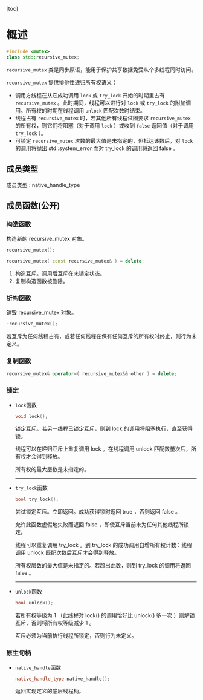 [toc]

# 概述

```C++
#include <mutex>
class std::recursive_mutex;
```

`recursive_mutex` 类是同步原语，能用于保护共享数据免受从个多线程同时访问。

`recursive_mutex` 提供排他性递归所有权语义：

* 调用方线程在从它成功调用 `lock` 或 `try_lock` 开始的时期里占有 `recursive_mutex` 。此时期间，线程可以进行对 `lock` 或 `try_lock` 的附加调用。所有权的时期在线程调用 `unlock` 匹配次数时结束。
* 线程占有 `recursive_mutex` 时，若其他所有线程试图要求 `recursive_mutex` 的所有权，则它们将阻塞（对于调用 `lock` ）或收到 `false` 返回值（对于调用 `try_lock` ）。
* 可锁定 `recursive_mutex` 次数的最大值是未指定的，但抵达该数后，对 `lock` 的调用将抛出 std::system_error 而对 try_lock 的调用将返回 false 。

## 成员类型

成员类型 : native_handle_type

## 成员函数(公开)

### 构造函数

构造新的 recursive_mutex 对象。

```C++
recursive_mutex();

recursive_mutex( const recursive_mutex& ) = delete;
```

1. 构造互斥。调用后互斥在未锁定状态。
2. 复制构造函数被删除。

### 析构函数

销毁 recursive_mutex 对象。

```C++
~recursive_mutex();
```

若互斥为任何线程占有，或若任何线程在保有任何互斥的所有权时终止，则行为未定义。

### 复制函数

```C++
recursive_mutex& operator=( recursive_mutex&& other ) = delete;
```

### 锁定

* `lock`函数

    ```C++
    void lock();
    ```

    锁定互斥。若另一线程已锁定互斥，则到 lock 的调用将阻塞执行，直至获得锁。

    线程可以在递归互斥上重复调用 lock 。在线程调用 unlock 匹配数量次后，所有权才会得到释放。

    所有权的最大层数是未指定的。

    --------

* `try_lock`函数

    ```C++
    bool try_lock();
    ```

    尝试锁定互斥。立即返回。成功获得锁时返回 true ，否则返回 false 。

    允许此函数虚假地失败而返回 false ，即使互斥当前未为任何其他线程所锁定。

    线程可以重复调用 try_lock 。到 try_lock 的成功调用自增所有权计数：线程调用 unlock 匹配次数后互斥才会得到释放。

    所有权层数的最大值是未指定的。若超出此数，则到 try_lock 的调用将返回 false 。

    --------

* `unlock`函数

    ```C++
    bool unlock();
    ```

    若所有权等级为 1 （此线程对 lock() 的调用恰好比 unlock() 多一次 ）则解锁互斥，否则将所有权等级减少 1 。

    互斥必须为当前执行线程所锁定，否则行为未定义。

### 原生句柄

* `native_handle`函数

    ```C++
    native_handle_type native_handle();
    ```

    返回实现定义的底层线程柄。
